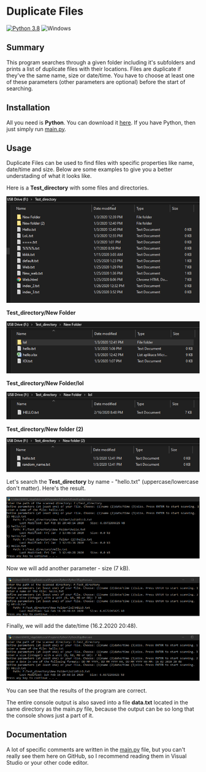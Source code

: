 # Duplicate Files

[![Python 3.8](https://img.shields.io/badge/python-3.8-blue)](https://www.python.org/downloads/release/python-380/)
![Windows](https://img.shields.io/badge/platform-windows-lightgrey)

## Summary
This program searches through a given folder including it's subfolders and prints a list of duplicate files with their locations.
Files are duplicate if they've the same name, size or date/time.
You have to choose at least one of these parameters (other parameters are optional) before the start of searching.

## Installation
All you need is **Python**. You can download it [here](https://www.python.org/downloads/).
If you have Python, then just simply run [main.py](main.py).

## Usage
Duplicate Files can be used to find files with specific properties like name, date/time and size. Below are some examples to give you a better understading of what it looks like.

Here is a **Test_directory** with some files and directories.

![img1](images/image1.png)


**Test_directory/New Folder**

![img2](images/image2.png)


**Test_directory/New Folder/lol**

![img3](images/image3.png)


**Test_directory/New folder (2)**

![img4](images/image4.png)


Let's search the **Test_directory** by name - "hello.txt" (uppercase/lowercase don't matter). Here's the result.

![console1](images/console1.png)


Now we will add another parameter - size (7 kB).

![console2](images/console2.png)


Finally, we will add the date/time (16.2.2020 20:48).

![console3](images/console3.png)


You can see that the results of the program are correct.


The entire console output is also saved into a file **data.txt** located in the same directory as the main.py file, because the output can be so long that the console shows just a part of it.  

## Documentation
A lot of specific comments are written in the [main.py](main.py) file, but you can't really see them here on GitHub, so I recommend reading them in Visual Studio or your other code editor.

